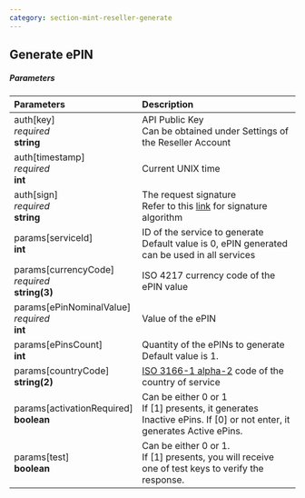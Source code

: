 ```yaml
---
category: section-mint-reseller-generate
---
```


## Generate ePIN

##### Parameters

|Parameters|Description|
|:---|:---|
|auth[key]<br>*required*<br>**string**|API Public Key<br>Can be obtained under Settings of the Reseller Account|
|auth[timestamp]<br>*required*<br>**int**|Current UNIX time|
|auth[sign]<br>*required*<br>**string**|The request signature<br>Refer to this [link](/signature-calculation) for signature algorithm|
|params[serviceId]<br>**int**|ID of the service to generate<br>Default value is 0, ePIN generated can be used in all services|
|params[currencyCode]<br>*required*<br>**string(3)**|ISO 4217 currency code of the ePIN value|
|params[ePinNominalValue]<br>*required*<br>**int**|Value of the ePIN|
|params[ePinsCount]<br>**int**|Quantity of the ePINs to generate<br>Default value is 1.|
|params[countryCode]<br>**string(2)**|[ISO 3166-1 alpha-2](https://en.wikipedia.org/wiki/ISO_3166-1_alpha-2) code of the country of service|
|params[activationRequired]<br>**boolean**|Can be either 0 or 1<br>If [1] presents, it generates Inactive ePins. If [0] or not enter, it generates Active ePins.|
|params[test]<br>**boolean**|Can be either 0 or 1.<br>If [1] presents, you will receive one of test keys to verify the response.|
